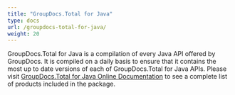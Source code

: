 ```yaml
---
title: "GroupDocs.Total for Java"
type: docs
url: /groupdocs-total-for-java/
weight: 20
---
```


GroupDocs.Total for Java is a compilation of every Java API offered by GroupDocs. It is compiled on a daily basis to ensure that it contains the most up to date versions of each of GroupDocs.Total for Java APIs. Please visit [GroupDocs.Total for Java Online Documentation](https://docs.groupdocs.com/total/java/) to see a complete list of products included in the package.